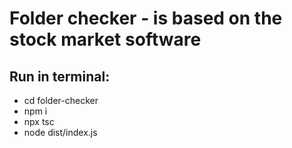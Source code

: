 # Folder checker - is based on the stock market software

## Run in terminal:
- cd folder-checker
- npm i
- npx tsc
- node dist/index.js


